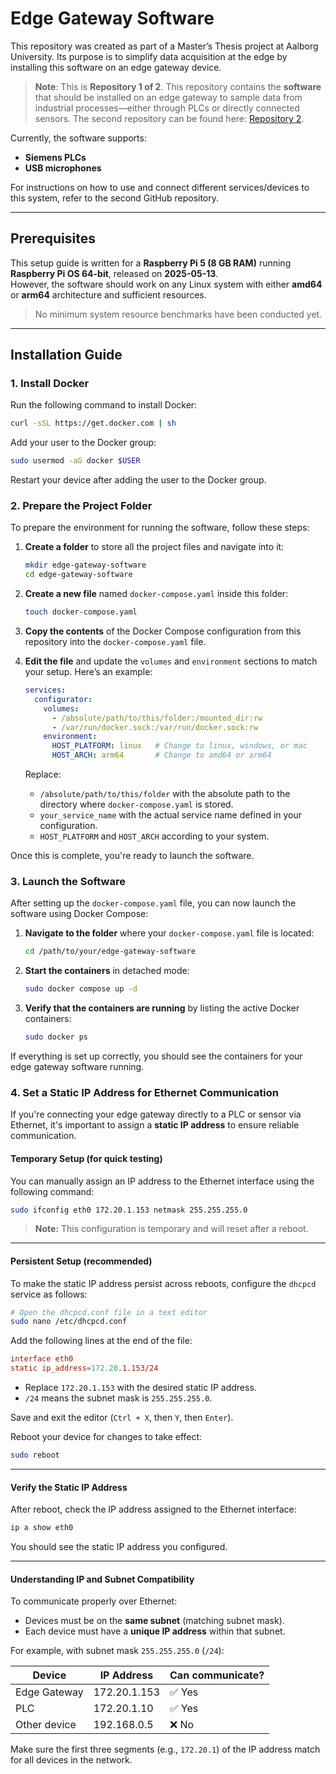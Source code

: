 # Edge Gateway Software

This repository was created as part of a Master’s Thesis project at Aalborg University. Its purpose is to simplify data acquisition at the edge by installing this software on an edge gateway device.

> **Note**: This is **Repository 1 of 2**. This repository contains the **software** that should be installed on an edge gateway to sample data from industrial processes—either through PLCs or directly connected sensors. The second repository can be found here: [Repository 2](https://github.com/Jeppeotte/Infrastrcuture_manager/tree/master).

Currently, the software supports:
- **Siemens PLCs**
- **USB microphones**

For instructions on how to use and connect different services/devices to this system, refer to the second GitHub repository.

---

## Prerequisites

This setup guide is written for a **Raspberry Pi 5 (8 GB RAM)** running **Raspberry Pi OS 64-bit**, released on **2025-05-13**.  
However, the software should work on any Linux system with either **amd64** or **arm64** architecture and sufficient resources.

> No minimum system resource benchmarks have been conducted yet.

---

## Installation Guide

### 1. Install Docker

Run the following command to install Docker:

```bash
curl -sSL https://get.docker.com | sh
```

Add your user to the Docker group:

```bash
sudo usermod -aG docker $USER
```

Restart your device after adding the user to the Docker group.

### 2. Prepare the Project Folder

To prepare the environment for running the software, follow these steps:

1. **Create a folder** to store all the project files and navigate into it:

    ```bash
    mkdir edge-gateway-software
    cd edge-gateway-software
    ```

2. **Create a new file** named `docker-compose.yaml` inside this folder:

    ```bash
    touch docker-compose.yaml
    ```

3. **Copy the contents** of the Docker Compose configuration from this repository into the `docker-compose.yaml` file.

4. **Edit the file** and update the `volumes` and `environment` sections to match your setup. Here’s an example:

    ```yaml
    services:
      configurator:
        volumes:
          - /absolute/path/to/this/folder:/mounted_dir:rw
          - /var/run/docker.sock:/var/run/docker.sock:rw
        environment:
          HOST_PLATFORM: linux   # Change to linux, windows, or mac
          HOST_ARCH: arm64       # Change to amd64 or arm64
    ```

    Replace:
    - `/absolute/path/to/this/folder` with the absolute path to the directory where `docker-compose.yaml` is stored.
    - `your_service_name` with the actual service name defined in your configuration.
    - `HOST_PLATFORM` and `HOST_ARCH` according to your system.

Once this is complete, you're ready to launch the software.

### 3. Launch the Software

After setting up the `docker-compose.yaml` file, you can now launch the software using Docker Compose:

1. **Navigate to the folder** where your `docker-compose.yaml` file is located:

    ```bash
    cd /path/to/your/edge-gateway-software
    ```

2. **Start the containers** in detached mode:

    ```bash
    sudo docker compose up -d
    ```

3. **Verify that the containers are running** by listing the active Docker containers:

    ```bash
    sudo docker ps
    ```

If everything is set up correctly, you should see the containers for your edge gateway software running.


### 4. Set a Static IP Address for Ethernet Communication

If you're connecting your edge gateway directly to a PLC or sensor via Ethernet, it's important to assign a **static IP address** to ensure reliable communication.

#### Temporary Setup (for quick testing)

You can manually assign an IP address to the Ethernet interface using the following command:

```bash
sudo ifconfig eth0 172.20.1.153 netmask 255.255.255.0
````

> **Note:** This configuration is temporary and will reset after a reboot.

---

#### Persistent Setup (recommended)

To make the static IP address persist across reboots, configure the `dhcpcd` service as follows:

```bash
# Open the dhcpcd.conf file in a text editor
sudo nano /etc/dhcpcd.conf
```

Add the following lines at the end of the file:

```conf
interface eth0
static ip_address=172.20.1.153/24
```

* Replace `172.20.1.153` with the desired static IP address.
* `/24` means the subnet mask is `255.255.255.0`.

Save and exit the editor (`Ctrl + X`, then `Y`, then `Enter`).

Reboot your device for changes to take effect:

```bash
sudo reboot
```

---

#### Verify the Static IP Address

After reboot, check the IP address assigned to the Ethernet interface:

```bash
ip a show eth0
```

You should see the static IP address you configured.

---

#### Understanding IP and Subnet Compatibility

To communicate properly over Ethernet:

* Devices must be on the **same subnet** (matching subnet mask).
* Each device must have a **unique IP address** within that subnet.

For example, with subnet mask `255.255.255.0` (`/24`):

| Device       | IP Address   | Can communicate? |
| ------------ | ------------ | ---------------- |
| Edge Gateway | 172.20.1.153 | ✅ Yes            |
| PLC          | 172.20.1.10  | ✅ Yes            |
| Other device | 192.168.0.5  | ❌ No             |

Make sure the first three segments (e.g., `172.20.1`) of the IP address match for all devices in the network.


